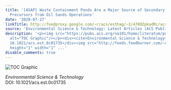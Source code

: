 ```yaml
---
title: '[ASAP] Waste Containment Ponds Are a Major Source of Secondary Organic Aerosol
  Precursors from Oil Sands Operations'
date: '2020-07-27'
linkTitle: http://feedproxy.google.com/~r/acs/esthag/~3/470OZpkadRc/acs.est.0c01735
source: 'Environmental Science & Technology: Latest Articles (ACS Publications)'
description: '<p><img src="https://pubs.acs.org/na101/home/literatum/publisher/achs/journals/content/esthag/0/esthag.ahead-of-print/acs.est.0c01735/20200727/images/medium/es0c01735_0005.gif"
  alt="TOC Graphic"/></p><div><cite>Environmental Science & Technology</cite></div><div>DOI:
  10.1021/acs.est.0c01735</div><img src="http://feeds.feedburner.com/~r/acs/esthag/~4/470OZpkadRc"
  height="1" width="1" ...'
disable_comments: true
---
```

<p><img src="https://pubs.acs.org/na101/home/literatum/publisher/achs/journals/content/esthag/0/esthag.ahead-of-print/acs.est.0c01735/20200727/images/medium/es0c01735_0005.gif" alt="TOC Graphic"/></p><div><cite>Environmental Science & Technology</cite></div><div>DOI: 10.1021/acs.est.0c01735</div><img src="http://feeds.feedburner.com/~r/acs/esthag/~4/470OZpkadRc" height="1" width="1" ...